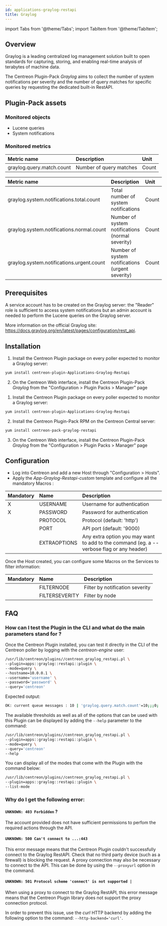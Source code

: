 ```yaml
---
id: applications-graylog-restapi
title: Graylog
---
```

import Tabs from '@theme/Tabs';
import TabItem from '@theme/TabItem';


## Overview

Graylog is a leading centralized log management solution built to open standards
for capturing, storing, and enabling real-time analysis of terabytes of machine
data.

The Centreon Plugin-Pack *Graylog* aims to collect the
number of system notifications per severity and the number of query matches for
specific queries by requesting the dedicated built-in RestAPI.

## Plugin-Pack assets

### Monitored objects

* Lucene queries
* System notifications

### Monitored metrics

<Tabs groupId="operating-systems">
<TabItem value="Query" label="Query">

| Metric name               | Description             | Unit  |
| :------------------------ | :---------------------- | :---- |
| graylog.query.match.count | Number of query matches | Count |

</TabItem>
<TabItem value="SystemNotifications" label="SystemNotifications">

| Metric name                               | Description                                      | Unit  |
| :---------------------------------------- | :----------------------------------------------- | :---- |
| graylog.system.notifications.total.count  | Total number of system notifications             | Count |
| graylog.system.notifications.normal.count | Number of system notifications (normal severity) | Count |
| graylog.system.notifications.urgent.count | Number of system notifications (urgent severity) | Count |

</TabItem>
</Tabs>

## Prerequisites

A service account has to be created on the Graylog server:
the "Reader" role is sufficient to access system notifications
but an admin account is needed to perform the Lucene queries on the Graylog server.

More information on the official Graylog site:
https://docs.graylog.org/en/latest/pages/configuration/rest_api.

## Installation

<Tabs groupId="licence-systems">
<TabItem value="online" label="Online License">

1. Install the Centreon Plugin package on every poller expected to monitor a Graylog server:

```bash
yum install centreon-plugin-Applications-Graylog-Restapi
```

2. On the Centreon Web interface, install the Centreon Plugin-Pack *Graylog* from the "Configuration > Plugin Packs > Manager" page

</TabItem>
<TabItem value="offline" label="Offline License">

1. Install the Centreon Plugin package on every poller expected to monitor a Graylog server:

```bash
yum install centreon-plugin-Applications-Graylog-Restapi
```

2. Install the Centreon Plugin-Pack RPM on the Centreon Central server:

```bash
yum install centreon-pack-graylog-restapi
```

3. On the Centreon Web interface, install the Centreon Plugin-Pack *Graylog* from the "Configuration > Plugin Packs > Manager" page

</TabItem>
</Tabs>

## Configuration

* Log into Centreon and add a new Host through "Configuration > Hosts".
* Apply the *App-Graylog-Restapi-custom* template and configure all the mandatory Macros :

| Mandatory | Name         | Description                                                                              |
| :-------- | :----------- | :--------------------------------------------------------------------------------------- |
| X         | USERNAME     | Username for authentication                                                              |
| X         | PASSWORD     | Password for authentication                                                              |
|           | PROTOCOL     | Protocol (default: 'http')                                                               |
|           | PORT         | API port (default: '9000)                                                                |
|           | EXTRAOPTIONS | Any extra option you may want to add to the command (eg. a --verbose flag or any header) |

Once the Host created, you can configure some Macros on the Services to filter
information:

| Mandatory | Name           | Description                     |
| :-------- | :------------- | :------------------------------ |
|           | FILTERNODE     | Filter by notification severity |
|           | FILTERSEVERITY | Filter by node                  |

## FAQ

### How can I test the Plugin in the CLI and what do the main parameters stand for ?

Once the Centreon Plugin installed, you can test it directly in the CLI of the
Centreon poller by logging with the *centreon-engine* user:

```bash
/usr/lib/centreon/plugins//centreon_graylog_restapi.pl \
--plugin=apps::graylog::restapi::plugin \
--mode=query \
--hostname=10.0.0.1 \
--username='username' \
--password='password' \
--query='centreon'
```

Expected output:

```bash
OK: current queue messages : 10 | 'graylog.query.match.count'=10;;;0;
```

The available thresholds as well as all of the options that can be used with
this Plugin can be displayed by adding the ```--help``` parameter to the
command:

```bash
/usr/lib/centreon/plugins//centreon_graylog_restapi.pl \
--plugin=apps::graylog::restapi::plugin \
--mode=query \
--query='centreon'
--help
```

You can display all of the modes that come with the Plugin with the command
below:

```bash
/usr/lib/centreon/plugins//centreon_graylog_restapi.pl \
--plugin=apps::graylog::restapi::plugin \
--list-mode
```

### Why do I get the following error:

#### ```UNKNOWN: 403 Forbidden``` ?

The account provided does not have sufficient permissions to perfom the required
actions through the API.

#### ```UNKNOWN: 500 Can't connect to ...:443```

This error message means that the Centreon Plugin couldn't successfully connect
to the Graylog RestAPI. Check that no third party device
(such as a firewall) is blocking the request. A proxy connection may also be
necessary to connect to the API. This can be done by using the ```--proxyurl```
option in the command.

#### ```UNKNOWN: 501 Protocol scheme 'connect' is not supported |```

When using a proxy to connect to the Graylog RestAPI, this error
message means that the Centreon Plugin library does not support the proxy
connection protocol.

In order to prevent this issue, use the *curl* HTTP backend by adding the
following option to the command: ```--http-backend='curl'```.
